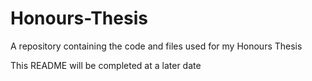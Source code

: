 # Honours-Thesis
A repository containing the code and files used for my Honours Thesis

This README will be completed at a later date
